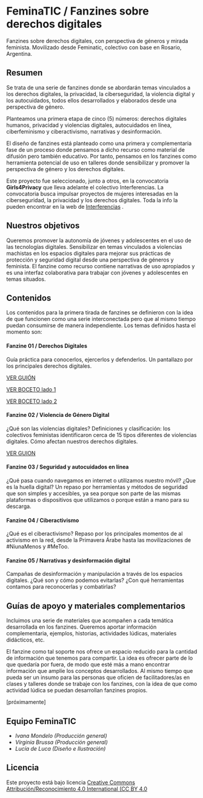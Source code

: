 # FeminaTIC / Fanzines sobre derechos digitales
Fanzines sobre derechos digitales, con perspectiva de géneros y mirada feminista. Movilizado desde Feminatic, colectivo con base en Rosario, Argentina.

## Resumen
Se trata de una serie de fanzines donde se abordarán temas vinculados a los derechos digitales, la privacidad, la ciberseguridad, la violencia digital y los autocuidados, todos ellos desarrollados y elaborados desde una perspectiva de género.

Planteamos una primera etapa de cinco (5) números: derechos digitales humanos, privacidad y violencias digitales, autocuidados en línea, ciberfeminismo y ciberactivismo, narrativas y desinformación.

El diseño de fanzines está planteado como una primera y complementaria  fase de un proceso donde pensamos a dicho recurso como material de difusión pero también educativo. Por tanto, pensamos en los fanzines como herramienta potencial de uso en talleres donde sensibilizar y promover la perspectiva de género y los derechos digitales.

Este proyecto fue seleccionado, junto a otros, en la convocatoria **Girls4Privacy** que lleva adelante el colectivo Interferencias. La convocatoria busca impulsar proyectos de mujeres interesadas en la ciberseguridad, la privacidad y los derechos digitales. Toda la info la pueden encontrar en la web de [Interferencias](https://interferencias.tech/g4p)
. 

## Nuestros objetivos
Queremos promover la autonomía de jóvenes y adolescentes en el uso de las tecnologías digitales. Sensibilizar en temas vinculados a violencias machistas en los espacios digitales para mejorar sus prácticas de protección y seguridad digital desde una perspectiva de géneros y feminista. El fanzine como recurso contiene narrativas de uso apropiados y es una interfaz colaborativa para trabajar con jóvenes y adolescentes en temas situados.

## Contenidos
Los contenidos para la primera tirada de fanzines se definieron con la idea de que funcionen como una serie interconectada pero que al mismo tiempo puedan consumirse de manera independiente. Los temas definidos hasta el momento son:

#### Fanzine 01 / Derechos Digitales
Guía práctica para conocerlos, ejercerlos y defenderlos. Un pantallazo por los principales derechos digitales.

[VER GUIÓN](https://github.com/Feminatic/Fanzine/blob/master/contenidos01_derechosdigitales/textos01_derechosdigitales.odt)

[VER BOCETO lado 1](https://github.com/Feminatic/Fanzine/blob/master/contenidos01_derechosdigitales/fanzine%2001_derechosdigitales_lado1.pdf)

[VER BOCETO lado 2](https://github.com/Feminatic/Fanzine/blob/master/contenidos01_derechosdigitales/fanzine01_derechosdigitales_lado2.pdf)


#### Fanzine 02 / Violencia de Género Digital
¿Qué son las violencias digitales? Definiciones y clasificación: los colectivos feministas identificaron cerca de 15 tipos diferentes de violencias digitales. Cómo afectan nuestros derechos digitales.

[VER GUION](https://github.com/Feminatic/Fanzine/blob/master/contenidos02_violenciadeg%C3%A9nerodigital/textos02_violencia%20degenerodigital.pdf)

#### Fanzine 03 / Seguridad y autocuidados en línea
¿Qué pasa cuando navegamos en internet o utilizamos nuestro móvil? ¿Que es la huella digital? Un repaso por herramientas y métodos de seguridad que son simples y accesibles, ya sea porque son parte de las mismas plataformas o dispositivos que utilizamos o porque están a mano para su descarga.

#### Fanzine 04 / Ciberactivismo
¿Qué es el ciberactivismo? Repaso por los principales momentos de al activismo en la red, desde la Primavera Árabe hasta las movilizaciones de #NiunaMenos y #MeToo.

#### Fanzine 05 / Narrativas y desinformación digital 
Campañas de desinformación y manipulación a través de los espacios digitales. ¿Qué son y cómo podemos evitarlas? ¿Con qué herramientas contamos para reconocerlas y combatirlas?

## Guías de apoyo y materiales complementarios

Incluimos una serie de materiales que acompañen a cada temática desarrollada en los fanzines. Queremos aportar información complementaria, ejemplos, historias, actividades lúdicas, materiales didácticos, etc.

El fanzine como tal soporte nos ofrece un espacio reducido para la cantidad de información que tenemos para compartir. La idea es ofrecer parte de lo que quedaría por fuera, de modo que esté más a mano encontrar información que amplíe los conceptos desarrollados. Al mismo tiempo que pueda ser un insumo para las personas que oficien de facilitadores/as en clases y talleres donde se trabaje con los fanzines, con la idea de que como actividad lúdica se puedan desarrollan fanzines propios. 

[próximamente]


## Equipo FeminaTIC
- *Ivana Mondelo (Producción general)*
- *Virginia Brussa (Producción general)*
- *Lucía de Luca (Diseño e Ilustración)*

## Licencia
Este proyecto está bajo licencia [Creative Commons Attribución/Reconocimiento 4.0 International (CC BY 4.0](LICENSE.md)

